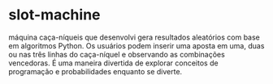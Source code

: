 # slot-machine
 máquina caça-níqueis que desenvolvi gera resultados aleatórios com base em algoritmos Python. Os usuários podem inserir uma aposta em uma, duas ou nas três linhas do caça-níquel e observando as combinações vencedoras. É uma maneira divertida de explorar conceitos de programação e probabilidades enquanto se diverte.

